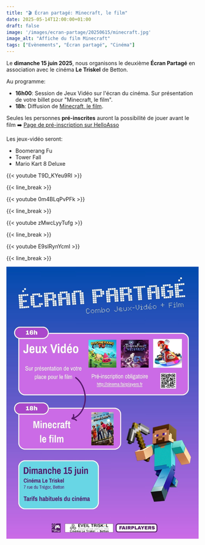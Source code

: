 ```yaml
---
title: "🎬 Écran partagé: Minecraft, le film"
date: 2025-05-14T12:00:00+01:00
draft: false
image: '/images/ecran-partage/20250615/minecraft.jpg'
image_alt: "Affiche du film Minecraft"
tags: ["Evènements", "Écran partagé", "Cinéma"]
---
```


Le **dimanche 15 juin 2025**, nous organisons le deuxième **Écran Partagé** en association avec le cinéma **Le Triskel** de Betton.

<!--more-->

Au programme:

- **16h00**: Session de Jeux Vidéo sur l'écran du cinéma. Sur présentation de votre billet pour "Minecraft, le film".
- **18h**: Diffusion de [Minecraft, le film](https://www.allocine.fr/film/fichefilm_gen_cfilm=227463.html).

Seules les personnes **pré-inscrites** auront la possibilité de jouer avant le film ➡️ [Page de pré-inscription sur HelloAsso](https://www.helloasso.com/associations/fairplayers/evenements/ecran-partage-jeux-video-avant-minecraft-le-film)

Les jeux-vidéo seront:
- Boomerang Fu
- Tower Fall
- Mario Kart 8 Deluxe

{{< youtube T9D_KYeu9RI >}}

{{< line_break >}}

{{< youtube 0m4BLqPvPFk >}}

{{< line_break >}}

{{< youtube zMwcLyyTufg >}}

{{< line_break >}}

{{< youtube E9slRynYcmI >}}

{{< line_break >}}

![Affiche](/images/ecran-partage/20250615/flyer.jpg)
